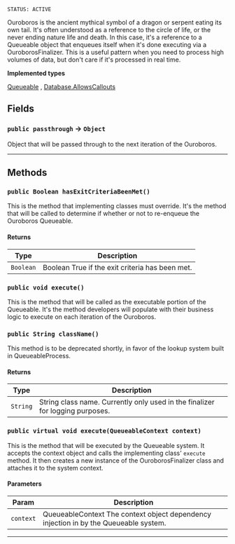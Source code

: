 `STATUS: ACTIVE`

Ouroboros is the ancient mythical symbol of a dragon or serpent eating its own tail. It's often
understood as a reference to the circle of life, or the never ending nature life and death. In this case, it's a
reference to a Queueable object that enqueues itself when it's done executing via a OuroborosFinalizer. This is a
useful pattern when you need to process high volumes of data, but don't care if it's processed in real time.

**Implemented types**

[Queueable](Queueable)
,
[Database.AllowsCallouts](Database.AllowsCallouts)

## Fields

### `public passthrough` → `Object`

Object that will be passed through to the next iteration of the Ouroboros.

---

## Methods

### `public Boolean hasExitCriteriaBeenMet()`

This is the method that implementing classes must override. It's the method that will be called to determine if whether or not to re-enqueue the Ouroboros Queueable.

#### Returns

| Type      | Description                                     |
| --------- | ----------------------------------------------- |
| `Boolean` | Boolean True if the exit criteria has been met. |

### `public void execute()`

This is the method that will be called as the executable portion of the Queueable. It's the method developers will populate with their business logic to execute on each iteration of the Ouroboros.

### `public String className()`

This method is to be deprecated shortly, in favor of the lookup system built in QueueableProcess.

#### Returns

| Type     | Description                                                                   |
| -------- | ----------------------------------------------------------------------------- |
| `String` | String class name. Currently only used in the finalizer for logging purposes. |

### `public virtual void execute(QueueableContext context)`

This is the method that will be executed by the Queueable system. It accepts the context object and calls the implementing class' `execute` method. It then creates a new instance of the OuroborosFinalizer class and attaches it to the system context.

#### Parameters

| Param     | Description                                                                          |
| --------- | ------------------------------------------------------------------------------------ |
| `context` | QueueableContext The context object dependency injection in by the Queueable system. |

---
